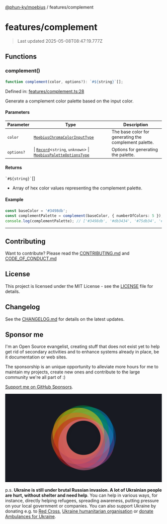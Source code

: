 [@phun-ky/moebius](../README.md) / features/complement

# features/complement

> Last updated 2025-05-08T08:47:19.777Z

##

## Functions

### complement()

```ts
function complement(color, options?): `#${string}`[];
```

Defined in: [features/complement.ts:28](https://github.com/phun-ky/moebius/blob/main/src/features/complement.ts#L28)

Generate a complement color palette based on the input color.

#### Parameters

| Parameter  | Type                                                                                                                                                                                        | Description                                           |
| ---------- | ------------------------------------------------------------------------------------------------------------------------------------------------------------------------------------------- | ----------------------------------------------------- |
| `color`    | [`MoebiusChromaColorInputType`](../types.md#moebiuschromacolorinputtype)                                                                                                                    | The base color for generating the complement palette. |
| `options?` | \| [`Record`](https://www.typescriptlang.org/docs/handbook/utility-types.html#recordkeys-type)<`string`, `unknown`> \| [`MoebiusPaletteOptionsType`](../types.md#moebiuspaletteoptionstype) | Options for generating the palette.                   |

#### Returns

`` `#${string}` ``\[]

- Array of hex color values representing the complement palette.

#### Example

```ts
const baseColor = '#3498db';
const complementPalette = complement(baseColor, { numberOfColors: 5 });
console.log(complementPalette); // ['#3498db', '#db3434', '#75db34', '#dbd134', '#db7434']
```

---

## Contributing

Want to contribute? Please read the [CONTRIBUTING.md](https://github.com/phun-ky/moebius/blob/main/CONTRIBUTING.md) and [CODE_OF_CONDUCT.md](https://github.com/phun-ky/moebius/blob/main/CODE_OF_CONDUCT.md)

## License

This project is licensed under the MIT License - see the [LICENSE](https://github.com/phun-ky/moebius/blob/main/LICENSE) file for details.

## Changelog

See the [CHANGELOG.md](https://github.com/phun-ky/moebius/blob/main/CHANGELOG.md) for details on the latest updates.

## Sponsor me

I'm an Open Source evangelist, creating stuff that does not exist yet to help get rid of secondary activities and to enhance systems already in place, be it documentation or web sites.

The sponsorship is an unique opportunity to alleviate more hours for me to maintain my projects, create new ones and contribute to the large community we're all part of :)

[Support me on GitHub Sponsors](https://github.com/sponsors/phun-ky).

![logo](https://github.com/phun-ky/moebius/blob/main/public/images/logo/logo-ring.png?raw=true)

p.s. **Ukraine is still under brutal Russian invasion. A lot of Ukrainian people are hurt, without shelter and need help**. You can help in various ways, for instance, directly helping refugees, spreading awareness, putting pressure on your local government or companies. You can also support Ukraine by donating e.g. to [Red Cross](https://www.icrc.org/en/donate/ukraine), [Ukraine humanitarian organisation](https://savelife.in.ua/en/donate-en/#donate-army-card-weekly) or [donate Ambulances for Ukraine](https://www.gofundme.com/f/help-to-save-the-lives-of-civilians-in-a-war-zone).
